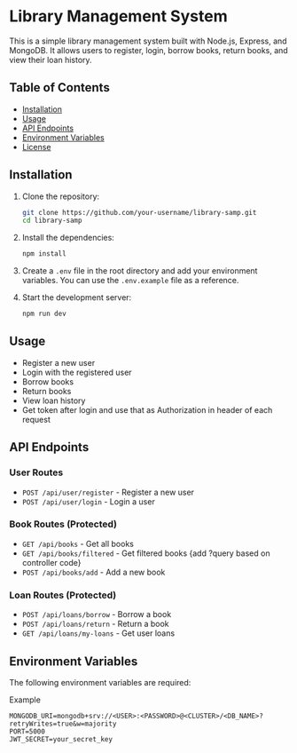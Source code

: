 # Library Management System

This is a simple library management system built with Node.js, Express, and MongoDB. It allows users to register, login, borrow books, return books, and view their loan history.

## Table of Contents

- [Installation](#installation)
- [Usage](#usage)
- [API Endpoints](#api-endpoints)
- [Environment Variables](#environment-variables)
- [License](#license)

## Installation

1. Clone the repository:

    ```sh
    git clone https://github.com/your-username/library-samp.git
    cd library-samp
    ```

2. Install the dependencies:

    ```sh
    npm install
    ```

3. Create a ```.env``` file in the root directory and add your environment variables. You can use the ```.env.example``` file as a reference.

4. Start the development server:

    ```sh
    npm run dev
    ```


## Usage

- Register a new user
- Login with the registered user
- Borrow books
- Return books
- View loan history
- Get token after login and use that as Authorization in header of each request

## API Endpoints

### User Routes

- `POST /api/user/register` - Register a new user
- `POST /api/user/login` - Login a user

### Book Routes (Protected)

- `GET /api/books` - Get all books
- `GET /api/books/filtered` - Get filtered books {add ?query based on controller code}
- `POST /api/books/add` - Add a new book

### Loan Routes (Protected)

- `POST /api/loans/borrow` - Borrow a book
- `POST /api/loans/return` - Return a book
- `GET /api/loans/my-loans` - Get user loans

## Environment Variables

The following environment variables are required:

Example

```env
MONGODB_URI=mongodb+srv://<USER>:<PASSWORD>@<CLUSTER>/<DB_NAME>?retryWrites=true&w=majority
PORT=5000
JWT_SECRET=your_secret_key
```